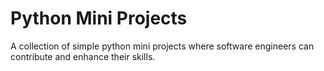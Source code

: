 # Python Mini Projects
A collection of simple python mini projects where software engineers can contribute and enhance their skills.
